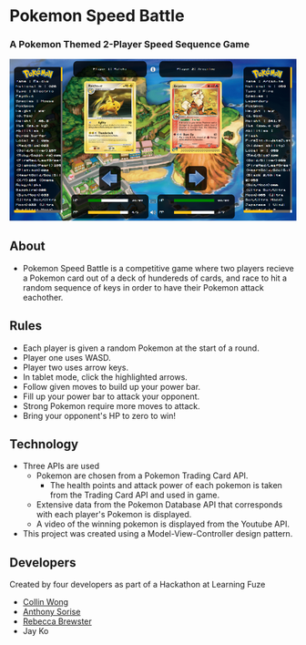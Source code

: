 # Pokemon Speed Battle

<h3>A Pokemon Themed 2-Player Speed Sequence Game</h3>

![Alt text](/images/readme.png?raw=true "Pokemon Speed Battle")

## About
- Pokemon Speed Battle is a competitive game where two players recieve a Pokemon card out of a deck of hundereds of cards, and race to hit a random sequence of keys in order to have their Pokemon attack eachother.

## Rules

- Each player is given a random Pokemon at the start of a round.
- Player one uses WASD.
- Player two uses arrow keys.
- In tablet mode, click the highlighted arrows.
- Follow given moves to build up your power bar.
- Fill up your power bar to attack your opponent.
- Strong Pokemon require more moves to attack.
- Bring your opponent's HP to zero to win!

## Technology
- Three APIs are used
    - Pokemon are chosen from a Pokemon Trading Card API.
        - The health points and attack power of each pokemon is taken from the Trading Card API and used in game.
    - Extensive data from the Pokemon Database API that corresponds with each player's Pokemon is displayed.
    - A video of the winning pokemon is displayed from the Youtube API.
- This project was created using a Model-View-Controller design pattern.

## Developers
Created by four developers as part of a Hackathon at Learning Fuze
  - [Collin Wong](https://www.linkedin.com/in/collin-wong-dev/ "Collin's LinkedIn")
  - [Anthony Sorise](https://www.linkedin.com/in/anthony-sorise-6a184b10/ "Anthony's LinkedIn")
  - [Rebecca Brewster](https://www.linkedin.com/in/rebecca-brewster-3a30a9a3/ "Rebecca's LinkedIn")
  - Jay Ko

